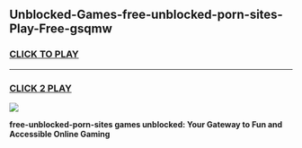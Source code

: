 
## Unblocked-Games-free-unblocked-porn-sites-Play-Free-gsqmw
<h3>
<a href="https://premium76.site?title=free-unblocked-porn-sites&ref=10A">CLICK TO PLAY</a></h3>
<hr>

<h3>
<a href="https://premium76.site?title=free-unblocked-porn-sites&ref=10A">CLICK 2 PLAY</a>
  
</h3>

<a href="https://premium76.site?title=free-unblocked-porn-sites&ref=10A"><img src="https://clearcache.store/games.png"></a>


**free-unblocked-porn-sites games unblocked: Your Gateway to Fun and Accessible Online Gaming**
